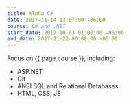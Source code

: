 ```yaml
---
title: Alpha C#
date: 2017-11-14 13:07:00 -06:00
course: C# and .NET
start_date: 2017-10-03 01:00:00 -05:00
end_date: 2017-11-22 00:00:00 -06:00
---
```


Focus on {{ page.course }}, including:

* ASP.NET
* Git
* ANSI SQL and Relational Databases
* HTML, CSS, JS
